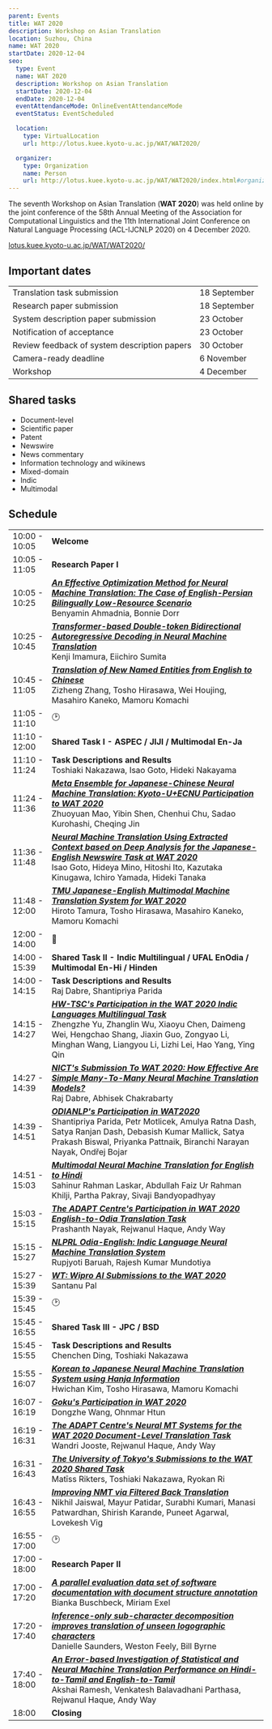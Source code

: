 ```yaml
---
parent: Events
title: WAT 2020
description: Workshop on Asian Translation
location: Suzhou, China
name: WAT 2020
startDate: 2020-12-04
seo:
  type: Event
  name: WAT 2020
  description: Workshop on Asian Translation
  startDate: 2020-12-04
  endDate: 2020-12-04
  eventAttendanceMode: OnlineEventAttendanceMode
  eventStatus: EventScheduled

  location:
    type: VirtualLocation
    url: http://lotus.kuee.kyoto-u.ac.jp/WAT/WAT2020/

  organizer:
    type: Organization
    name: Person
    url: http://lotus.kuee.kyoto-u.ac.jp/WAT/WAT2020/index.html#organizers.html
---
```


The seventh Workshop on Asian Translation (**WAT 2020**) was held online by the joint conference of the 58th Annual Meeting of the Association for Computational Linguistics and the 11th International Joint Conference on Natural Language Processing (ACL-IJCNLP 2020) on 4 December 2020.

[lotus.kuee.kyoto-u.ac.jp/WAT/WAT2020/](http://lotus.kuee.kyoto-u.ac.jp/WAT/WAT2020/)

## Important dates

|     |     |
| --- | --- |
| Translation task submission | 18 September |
| Research paper submission | 18 September |
| System description paper submission | 23 October |
| Notification of acceptance | 23 October |
| Review feedback of system description papers | 30 October |
| Camera-ready deadline | 6 November |
| Workshop | 4 December |

## Shared tasks

- Document-level
- Scientific paper
- Patent
- Newswire
- News commentary
- Information technology and wikinews
- Mixed-domain
- Indic
- Multimodal

## Schedule

|     |     |
| --- | --- |
| 10:00 - 10:05	| **Welcome** |
| 10:05 - 11:05	| **Research Paper I** |
|	10:05 - 10:25 | [***An Effective Optimization Method for Neural Machine Translation: The Case of English-Persian Bilingually Low-Resource Scenario***](https://aclanthology.org/2020.wat-1.2.pdf) <br>Benyamin Ahmadnia, Bonnie Dorr |
| 10:25 - 10:45 | [***Transformer-based Double-token Bidirectional Autoregressive Decoding in Neural Machine Translation***](https://aclanthology.org/2020.wat-1.3.pdf) <br>Kenji Imamura, Eiichiro Sumita |
| 10:45 - 11:05 | [***Translation of New Named Entities from English to Chinese***](https://aclanthology.org/2020.wat-1.4.pdf) <br>Zizheng Zhang, Tosho Hirasawa, Wei Houjing, Masahiro Kaneko, Mamoru Komachi |
| 11:05 - 11:10 | 🕑 |
| 11:10 - 12:00	| **Shared Task I - ASPEC / JIJI / Multimodal En-Ja** |
|	11:10 - 11:24 | **Task Descriptions and Results** <br>Toshiaki Nakazawa, Isao Goto, Hideki Nakayama |
|	11:24 - 11:36 | [***Meta Ensemble for Japanese-Chinese Neural Machine Translation: Kyoto-U+ECNU Participation to WAT 2020***](https://aclanthology.org/2020.wat-1.5.pdf) <br>Zhuoyuan Mao, Yibin Shen, Chenhui Chu, Sadao Kurohashi, Cheqing Jin |
| 11:36 - 11:48 | [***Neural Machine Translation Using Extracted Context based on Deep Analysis for the Japanese-English Newswire Task at WAT 2020***](https://aclanthology.org/2020.wat-1.6.pdf) <br>Isao Goto, Hideya Mino, Hitoshi Ito, Kazutaka Kinugawa, Ichiro Yamada, Hideki Tanaka |
|	11:48 - 12:00 | [***TMU Japanese-English Multimodal Machine Translation System for WAT 2020***](https://aclanthology.org/2020.wat-1.7.pdf) <br>Hiroto Tamura, Tosho Hirasawa, Masahiro Kaneko, Mamoru Komachi |
| 12:00 - 14:00	| 🍴 |
| 14:00 - 15:39	| **Shared Task II - Indic Multilingual / UFAL EnOdia / Multimodal En-Hi / Hinden** |
|	14:00 - 14:15 | **Task Descriptions and Results** <br>Raj Dabre, Shantipriya Parida |
|	14:15 - 14:27 | [***HW-TSC's Participation in the WAT 2020 Indic Languages Multilingual Task***](https://aclanthology.org/2020.wat-1.8.pdf) <br>Zhengzhe Yu, Zhanglin Wu, Xiaoyu Chen, Daimeng Wei, Hengchao Shang, Jiaxin Guo, Zongyao Li, Minghan Wang, Liangyou Li, Lizhi Lei, Hao Yang, Ying Qin |
|	14:27 - 14:39 | [***NICT's Submission To WAT 2020: How Effective Are Simple Many-To-Many Neural Machine Translation Models?***](https://aclanthology.org/2020.wat-1.9.pdf) <br>Raj Dabre, Abhisek Chakrabarty |
|	14:39 - 14:51 | [***ODIANLP's Participation in WAT2020***](https://aclanthology.org/2020.wat-1.10.pdf) <br>Shantipriya Parida, Petr Motlicek, Amulya Ratna Dash, Satya Ranjan Dash, Debasish Kumar Mallick, Satya Prakash Biswal, Priyanka Pattnaik, Biranchi Narayan Nayak, Ondřej Bojar |
|	14:51 - 15:03 | [***Multimodal Neural Machine Translation for English to Hindi***](https://aclanthology.org/2020.wat-1.11.pdf) <br>Sahinur Rahman Laskar, Abdullah Faiz Ur Rahman Khilji, Partha Pakray, Sivaji Bandyopadhyay |
|	15:03 - 15:15 | [***The ADAPT Centre's Participation in WAT 2020 English-to-Odia Translation Task***](https://aclanthology.org/2020.wat-1.12.pdf) <br>Prashanth Nayak, Rejwanul Haque, Andy Way |
|	15:15 - 15:27 | [***NLPRL Odia-English: Indic Language Neural Machine Translation System***](https://aclanthology.org/2020.wat-1.13.pdf) <br>Rupjyoti Baruah, Rajesh Kumar Mundotiya |
|	15:27 - 15:39 | [***WT: Wipro AI Submissions to the WAT 2020***](https://aclanthology.org/2020.wat-1.14.pdf) <br>Santanu Pal |
| 15:39 - 15:45	| 🕑 |
| 15:45 - 16:55	| **Shared Task III - JPC / BSD** |
|	15:45 - 15:55 | **Task Descriptions and Results** <br>Chenchen Ding, Toshiaki Nakazawa |
|	15:55 - 16:07 | [***Korean to Japanese Neural Machine Translation System using Hanja Information***](https://aclanthology.org/2020.wat-1.15.pdf) <br>Hwichan Kim, Tosho Hirasawa, Mamoru Komachi |
|	16:07 - 16:19 | [***Goku's Participation in WAT 2020***](https://aclanthology.org/2020.wat-1.16.pdf) <br>Dongzhe Wang, Ohnmar Htun |
|	16:19 - 16:31 | [***The ADAPT Centre's Neural MT Systems for the WAT 2020 Document-Level Translation Task***](https://aclanthology.org/2020.wat-1.17.pdf) <br>Wandri Jooste, Rejwanul Haque, Andy Way |
|	16:31 - 16:43 | [***The University of Tokyo's Submissions to the WAT 2020 Shared Task***](https://aclanthology.org/2020.wat-1.18.pdf) <br>Matīss Rikters, Toshiaki Nakazawa, Ryokan Ri |
|	16:43 - 16:55 | [***Improving NMT via Filtered Back Translation***](https://aclanthology.org/2020.wat-1.19.pdf) <br>Nikhil Jaiswal, Mayur Patidar, Surabhi Kumari, Manasi Patwardhan, Shirish Karande, Puneet Agarwal, Lovekesh Vig |
| 16:55 - 17:00	| 🕑 |
| 17:00 - 18:00	| **Research Paper II** |
|	17:00 - 17:20 | [***A parallel evaluation data set of software documentation with document structure annotation***](https://aclanthology.org/2020.wat-1.20.pdf) <br>Bianka Buschbeck, Miriam Exel |
|	17:20 - 17:40 | [***Inference-only sub-character decomposition improves translation of unseen logographic characters***](https://aclanthology.org/2020.wat-1.21.pdf) <br>Danielle Saunders, Weston Feely, Bill Byrne |
|	17:40 - 18:00 | [***An Error-based Investigation of Statistical and Neural Machine Translation Performance on Hindi-to-Tamil and English-to-Tamil***](https://aclanthology.org/2020.wat-1.22.pdf) <br>Akshai Ramesh, Venkatesh Balavadhani Parthasa, Rejwanul Haque, Andy Way |
| 18:00 |	**Closing** |
